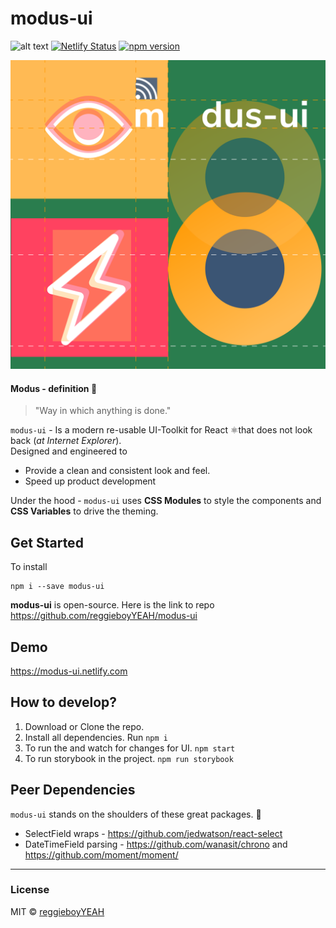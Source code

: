 # modus-ui

![alt text](https://img.shields.io/badge/Unstable-WorkInPorgress-red 'Work in progress') [![Netlify Status](https://api.netlify.com/api/v1/badges/4f69940d-59f6-47e9-98ed-0846b75fae40/deploy-status)](https://app.netlify.com/sites/modus-ui/deploys) [![npm version](https://badge.fury.io/js/modus-ui.svg)](https://badge.fury.io/js/modus-ui)

![alt text](https://raw.githubusercontent.com/reggieboyYEAH/modus-ui/master/static/media/modus-ui-abstract.svg?sanitize=true)

#### Modus - definition 📖

> "Way in which anything is done."

`modus-ui` - Is a modern re-usable UI-Toolkit for React ⚛️that does not look back (_at Internet Explorer_).  
Designed and engineered to

- Provide a clean and consistent look and feel.
- Speed up product development

Under the hood - `modus-ui` uses **CSS Modules** to style the components and **CSS Variables** to drive the theming.

## Get Started

To install

```
npm i --save modus-ui
```

**modus-ui** is open-source. Here is the link to repo https://github.com/reggieboyYEAH/modus-ui

## Demo

https://modus-ui.netlify.com

## How to develop?

1.  Download or Clone the repo.
2.  Install all dependencies. Run `npm i`
3.  To run the and watch for changes for UI. `npm start`
4.  To run storybook in the project. `npm run storybook`

## Peer Dependencies

`modus-ui` stands on the shoulders of these great packages. 🤝

- SelectField wraps - https://github.com/jedwatson/react-select
- DateTimeField parsing - https://github.com/wanasit/chrono and https://github.com/moment/moment/

---

### License

MIT © [reggieboyYEAH](https://github.com/reggieboyYEAH)
